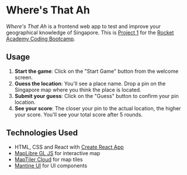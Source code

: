 # Where's That Ah

_Where's That Ah_ is a frontend web app to test and improve your geographical knowledge of Singapore. This is [Project 1](https://bootcamp.rocketacademy.co/1-frontend/1.p-frontend-app) for the [Rocket Academy Coding Bootcamp](https://www.rocketacademy.co/courses/coding-bootcamp).

## Usage

1. **Start the game**: Click on the "Start Game" button from the welcome screen.
2. **Guess the location**: You'll see a place name. Drop a pin on the Singapore map where you think the place is located.
3. **Submit your guess**: Click on the "Guess" button to confirm your pin location.
4. **See your score**: The closer your pin to the actual location, the higher your score. You'll see your total score after 5 rounds.

## Technologies Used

- HTML, CSS and React with [Create React App](https://create-react-app.dev/)
- [MapLibre GL JS](https://maplibre.org/projects/maplibre-gl-js/) for interactive map
- [MapTiler Cloud](https://www.maptiler.com/cloud/) for map tiles
- [Mantine UI](https://ui.mantine.dev/) for UI components
